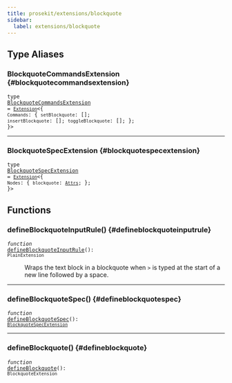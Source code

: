 ```yaml
---
title: prosekit/extensions/blockquote
sidebar:
  label: extensions/blockquote
---
```


## Type Aliases

### BlockquoteCommandsExtension {#blockquotecommandsextension}

<dl>

<dt>

<code data-typedoc-code>type <a id="blockquotecommandsextension" href="#blockquotecommandsextension">BlockquoteCommandsExtension</a> = [`Extension`](../core.md#extension-1)\<\{ `Commands`: \{ `setBlockquote`: \[\]; `insertBlockquote`: \[\]; `toggleBlockquote`: \[\]; \}; \}\></code>

</dt>

</dl>

***

### BlockquoteSpecExtension {#blockquotespecextension}

<dl>

<dt>

<code data-typedoc-code>type <a id="blockquotespecextension" href="#blockquotespecextension">BlockquoteSpecExtension</a> = [`Extension`](../core.md#extension-1)\<\{ `Nodes`: \{ `blockquote`: [`Attrs`](../pm/model.md#attrs-4); \}; \}\></code>

</dt>

</dl>

## Functions

### defineBlockquoteInputRule() {#defineblockquoteinputrule}

<dl>

<dt>

<code data-typedoc-code><i>function</i> <a id="defineblockquoteinputrule" href="#defineblockquoteinputrule">defineBlockquoteInputRule</a>(): `PlainExtension`</code>

</dt>

<dd>

Wraps the text block in a blockquote when `>` is typed at the start of a new
line followed by a space.

</dd>

</dl>

***

### defineBlockquoteSpec() {#defineblockquotespec}

<dl>

<dt>

<code data-typedoc-code><i>function</i> <a id="defineblockquotespec" href="#defineblockquotespec">defineBlockquoteSpec</a>(): [`BlockquoteSpecExtension`](#blockquotespecextension)</code>

</dt>

</dl>

***

### defineBlockquote() {#defineblockquote}

<dl>

<dt>

<code data-typedoc-code><i>function</i> <a id="defineblockquote" href="#defineblockquote">defineBlockquote</a>(): `BlockquoteExtension`</code>

</dt>

<dd>

</dd>

</dl>
